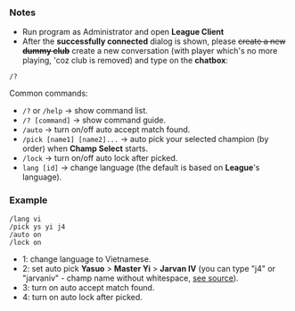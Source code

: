 ### Notes

- Run program as Administrator and open **League Client**
- After the **successfully connected** dialog is shown,
please ~~create a new **dummy club**~~ create a new conversation (with player which's no more playing, 'coz club is removed) and type on the **chatbox**:
```
/?
```

Common commands:
- `/?` or `/help` -> show command list.
- `/? [command]` -> show command guide.
- `/auto` -> turn on/off auto accept match found.
- `/pick [name1] [name2]...` -> auto pick your selected champion (by order) when **Champ Select** starts.
- `/lock` -> turn on/off auto lock after picked.
- `lang [id]` -> change language (the default is based on **League**'s language).

### Example
```
/lang vi
/pick ys yi j4
/auto on
/lock on
```
- 1: change language to Vietnamese.
- 2: set auto pick **Yasuo** > **Master Yi** > **Jarvan IV** (you can type "j4" or "jarvaniv" - champ name without whitespace, [see source](https://github.com/nomi-san/yasuo/blob/eb286e5093a2f2c664eefa79bf5c527864593319/yasharp/src/WashingPole.cs#L268)).
- 3: turn on auto accept match found.
- 4: turn on auto lock after picked.
